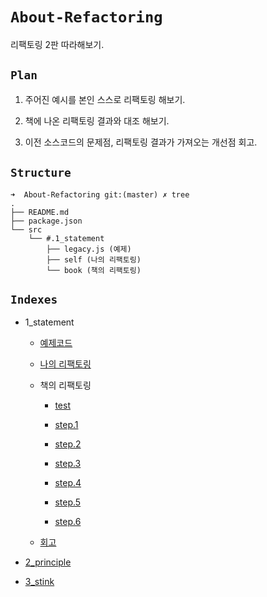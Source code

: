 # `About-Refactoring`

리팩토링 2판 따라해보기.

## `Plan`

1. 주어진 예시를 본인 스스로 리팩토링 해보기.
   
2. 책에 나온 리팩토링 결과와 대조 해보기.
   
3. 이전 소스코드의 문제점, 리팩토링 결과가 가져오는 개선점 회고.

## `Structure`

```
➜  About-Refactoring git:(master) ✗ tree         
.
├── README.md
├── package.json
└── src
    └── #.1_statement
        ├── legacy.js (예제)
        ├── self (나의 리팩토링)
        └── book (책의 리팩토링)
```

## `Indexes`

- 1_statement

  - [예제코드](https://github.com/HamSungJun/About-Refactoring/blob/master/src/1_statement/legacy.js)
  
  - [나의 리팩토링](https://github.com/HamSungJun/About-Refactoring/blob/master/src/1_statement/self/index.js)
  
  - 책의 리팩토링

    - [test](https://github.com/HamSungJun/About-Refactoring/blob/master/src/1_statement/book/step.test.js)

    - [step.1](https://github.com/HamSungJun/About-Refactoring/blob/master/src/1_statement/book/step1.js)

    - [step.2](https://github.com/HamSungJun/About-Refactoring/blob/master/src/1_statement/book/step2.js)

    - [step.3](https://github.com/HamSungJun/About-Refactoring/blob/master/src/1_statement/book/step3.js)

    - [step.4](https://github.com/HamSungJun/About-Refactoring/blob/master/src/1_statement/book/step4.js)

    - [step.5](https://github.com/HamSungJun/About-Refactoring/blob/master/src/1_statement/book/step5.js)

    - [step.6](https://github.com/HamSungJun/About-Refactoring/blob/master/src/1_statement/book/step6.js)

  - [회고](https://github.com/HamSungJun/About-Refactoring/blob/master/src/1_statement/retrospect.md)

- [2_principle](https://github.com/HamSungJun/About-Refactoring/blob/master/src/2_principle/readme.md)

- [3_stink](https://github.com/HamSungJun/About-Refactoring/blob/master/src/3_stink/retrospect.md)